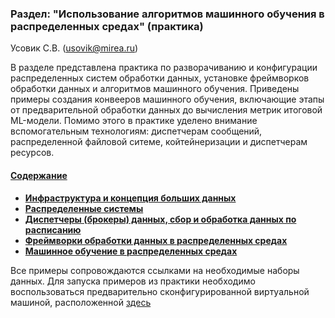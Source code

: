 ### Раздел:  "Использование алгоритмов машинного обучения в распределенных средах" (практика)

Усовик С.В. (usovik@mirea.ru)



В разделе представлена практика по разворачиванию и конфигурации распределенных систем обработки данных, установке фреймворков обработки данных и алгоритмов машинного обучения. Приведены примеры создания конвееров машинного обучения, включающие этапы от предварительной обработки данных до вычисления метрик итоговой ML-модели. Помимо этого в практике уделено внимание вспомогательным технологиям: диспетчерам сообщений, распределенной файловой ситеме, койтейнеризации и диспетчерам ресурсов.



#### <u>Содержание</u>

- **[Инфраструктура и концепция больших данных](./6.1.%20Инфраструктура%20и%20концепция%20больших%20данных/ReadMe.md)**
- **[Распределенные системы](Lectures/6.2.%20Распределенные%20системы/ReadMe.md)**
- **[Диспетчеры (бpокеры) данных, сбор и обработка данных по расписанию](Lectures/6.3.%20Диспетчеры%20(бpокеры)%20данных,%20сбор%20и%20обработка%20данных%20по%20расписанию/ReadMe.md)**
- **[Фреймворки обработки данных в распределенных средах](Lectures/6.4.%20Фреймворки%20обработки%20данных%20в%20распределенных%20средах/ReadMe.md)**
- **[Машинное обучение в распределенных средах](Lectures/6.5.%20Машинное%20обучение%20в%20распределенных%20средах/ReadMe.md)**



Все примеры сопровождаются ссылками на необходимые наборы данных. Для запуска примеров из практики необходимо воспользоваться предварительно сконфигурированной виртуальной машиной, расположенной [здесь](https://disk.yandex.ru/d/0Hd92rzNB0_IHg)

